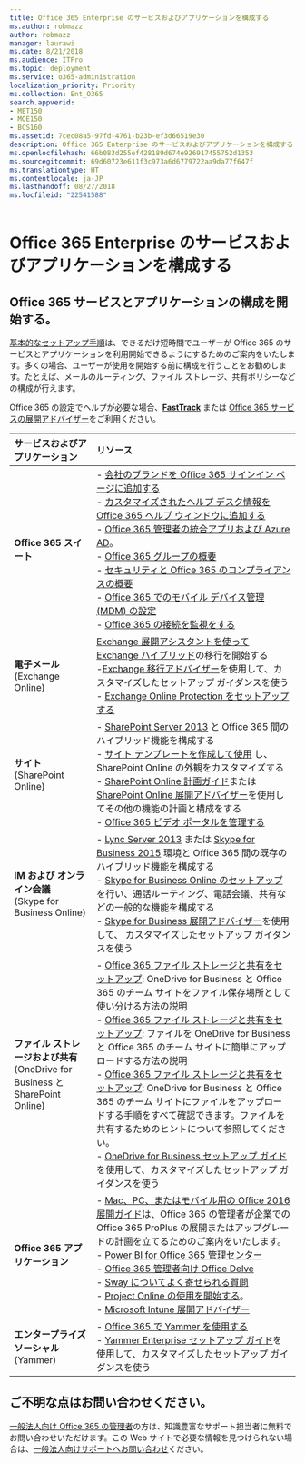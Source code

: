 ```yaml
---
title: Office 365 Enterprise のサービスおよびアプリケーションを構成する
ms.author: robmazz
author: robmazz
manager: laurawi
ms.date: 8/21/2018
ms.audience: ITPro
ms.topic: deployment
ms.service: o365-administration
localization_priority: Priority
ms.collection: Ent_O365
search.appverid:
- MET150
- MOE150
- BCS160
ms.assetid: 7cec08a5-97fd-4761-b23b-ef3d66519e30
description: Office 365 Enterprise のサービスおよびアプリケーションを構成する
ms.openlocfilehash: 66b083d255ef428189d674e926917455752d1353
ms.sourcegitcommit: 69d60723e611f3c973a6d6779722aa9da77f647f
ms.translationtype: HT
ms.contentlocale: ja-JP
ms.lasthandoff: 08/27/2018
ms.locfileid: "22541588"
---
```

# <a name="configure-office-365-enterprise-services-and-applications"></a>Office 365 Enterprise のサービスおよびアプリケーションを構成する

## <a name="ready-to-configure-your-office-365-services-and-applications"></a>Office 365 サービスとアプリケーションの構成を開始する。

[基本的なセットアップ手順](https://support.office.com/article/Set-up-Office-365-for-business-6a3a29a0-e616-4713-99d1-15eda62d04fa)は、できるだけ短時間でユーザーが Office 365 のサービスとアプリケーションを利用開始できるようにするためのご案内をいたします。多くの場合、ユーザーが使用を開始する前に構成を行うことをお勧めします。たとえば、メールのルーティング、ファイル ストレージ、共有ポリシーなどの構成が行えます。 
  
Office 365 の設定でヘルプが必要な場合、**[FastTrack](https://fasttrack.microsoft.com/office)** または [Office 365 サービスの展開アドバイザー](deployment-advisors-for-office-365.md)をご利用ください。
  
|**サービスおよびアプリケーション**|**リソース**|
|:-----|:-----|
|**Office 365 スイート** |- [会社のブランドを Office 365 サインイン ページに追加する](https://support.office.com/article/Add-your-company-branding-to-Office-365-Sign-In-Page-a1229cdb-ce19-4da5-90c7-2b9b146aef0a) <br> - [カスタマイズされたヘルプ デスク情報を Office 365 ヘルプ ウィンドウに追加する](https://support.office.com/article/Add-customized-help-desk-info-to-the-Office-365-help-pane-9dd9b104-68f7-4d49-9a30-82561c7d79a3) <br> - [Office 365 管理者の統合アプリおよび Azure AD](https://support.office.com/article/Integrated-Apps-and-Azure-AD-for-Office-365-administrators-cb2250e3-451e-416f-bf4e-363549652c2a)。  <br> - [Office 365 グループの概要](https://support.office.com/Article/Learn-more-about-groups-b565caa1-5c40-40ef-9915-60fdb2d97fa2) <br> - [セキュリティと Office 365 のコンプライアンスの概要](https://technet.microsoft.com/library/dn532171.aspx) <br> - [Office 365 でのモバイル デバイス管理 (MDM) の設定](https://support.office.microsoft.com/article/Manage-mobile-devices-in-Office-365-dd892318-bc44-4eb1-af00-9db5430be3cd) <br> - [Office 365 の接続を監視をする](monitor-connectivity.md) |
|**電子メール** <br> (Exchange Online) | [Exchange 展開アシスタントを使って Exchange ハイブリッド](https://technet.microsoft.com/exdeploy2013)の移行を開始する  <br> -[Exchange 移行アドバイザー](https://aka.ms/office365setup)を使用して、カスタマイズしたセットアップ ガイダンスを使う  <br> - [Exchange Online Protection をセットアップする](https://technet.microsoft.com/library/jj723153%28v=exchg.150%29.aspx) |
|**サイト** <br> (SharePoint Online) | - [SharePoint Server 2013](https://technet.microsoft.com/library/jj838715) と Office 365 間のハイブリッド機能を構成する <br> - [サイト テンプレートを作成して使用](https://support.office.com/article/Create-and-use-site-templates-60371B0F-00E0-4C49-A844-34759EBDD989) し、SharePoint Online の外観をカスタマイズする <br> - [SharePoint Online 計画ガイド](https://support.office.com/article/SharePoint-Online-Planning-Guide-for-Office-365-for-business-d5089cdf-3fd2-4230-acbd-20ecda2f9bb8)または[SharePoint Online 展開アドバイザー](https://aka.ms/spoguidance)を使用してその他の機能の計画と構成をする <br> - [Office 365 ビデオ ポータルを管理する](https://support.office.com/article/Manage-your-Office-365-Video-portal-c059465b-eba9-44e1-b8c7-8ff7793ff5da) |
|**IM および オンライン会議** <br> (Skype for Business Online) | - [Lync Server 2013](https://technet.microsoft.com/library/jj204805) または [Skype for Business 2015](https://technet.microsoft.com/library/jj205403) 環境と Office 365 間の既存のハイブリッド機能を構成する  <br> - [Skype for Business Online のセットアップ](https://support.office.com/article/Set-up-Skype-for-Business-Online-40296968-e779-4259-980b-c2de1c044c6e)を行い、通話ルーティング、電話会議、共有などの一般的な機能を構成する  <br> - [Skype for Business 展開アドバイザー](https://aka.ms/skypeguidance)を使用して、 カスタマイズしたセットアップ ガイダンスを使う |
| **ファイル ストレージおよび共有** <br> (OneDrive for Business と SharePoint Online) | - [Office 365 ファイル ストレージと共有をセットアップ](https://support.office.com/article/7aa9cdc8-2245-4218-81ee-86fa7c35f1de#BKMK_WhatDif): OneDrive for Business と Office 365 のチーム サイトをファイル保存場所として使い分ける方法の説明 <br> - [Office 365 ファイル ストレージと共有をセットアップ](https://support.office.com/article/7aa9cdc8-2245-4218-81ee-86fa7c35f1de#BKMK_MoveDocsVideo): ファイルを OneDrive for Business と Office 365 のチーム サイトに簡単にアップロードする方法の説明 <br> - [Office 365 ファイル ストレージと共有をセットアップ](https://support.office.com/article/7aa9cdc8-2245-4218-81ee-86fa7c35f1de#BKMK_Store): OneDrive for Business と Office 365 のチーム サイトにファイルをアップロードする手順をすべて確認できます。ファイルを共有するためのヒントについて参照してください。<br> - [OneDrive for Business セットアップ ガイド](https://aka.ms/OD4Bguidance)を使用して、カスタマイズしたセットアップ ガイダンスを使う |
|**Office 365 アプリケーション** | - [Mac、PC、またはモバイル用の Office 2016 展開ガイド](https://technet.microsoft.com/library/cc303401%28v=office.16%29.aspx)は、Office 365 の管理者が企業での Office 365 ProPlus の展開またはアップグレードの計画を立てるためのご案内をいたします。  <br> - [Power BI for Office 365 管理センター](https://support.office.com/article/Power-BI-for-Office-365-Admin-Center-Help-5e391ecb-500c-47a3-bd0f-a6173b541044) <br> - [Office 365 管理者向け Office Delve](https://support.office.com/article/Office-Delve-for-Office-365-admins-54f87a42-15a4-44b4-9df0-d36287d9531b) <br> - [Sway についてよく寄せられる質問](https://support.office.com/article/446380fa-25bf-47b2-996c-e12cb2f9d075) <br> - [Project Online の使用を開始する](https://support.office.com/article/Get-started-with-Project-Online-e3e5f64f-ada5-4f9d-a578-130b2d4e5f11)。  <br> - [Microsoft Intune 展開アドバイザー](https://aka.ms/intuneguidance) |
|**エンタープライズ ソーシャル** <br> (Yammer) | - [Office 365 で Yammer を使用する](https://support.office.com/article/Plan-for-Yammer-integration-with-Office-365-4086681f-6de1-4d39-aa72-752b2af1cbd7)  <br> - [Yammer Enterprise セットアップ ガイド](https://aka.ms/yammerdeploy)を使用して、カスタマイズしたセットアップ ガイダンスを使う |
   
## <a name="were-here-to-help"></a>ご不明な点はお問い合わせください。

[一般法人向け Office 365 の管理者](https://support.office.com/article/eac4d046-1afd-4f1a-85fc-8219c79e1504)の方は、知識豊富なサポート担当者に無料でお問い合わせいただけます。この Web サイトで必要な情報を見つけられない場合は、[一般法人向けサポートへお問い合わせ](https://support.office.com/article/32a17ca7-6fa0-4870-8a8d-e25ba4ccfd4b)ください。